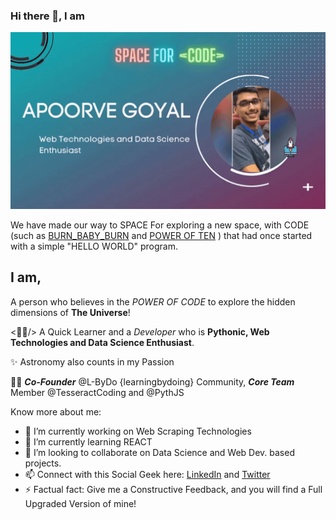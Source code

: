 ### Hi there 👋, I am

![](https://github.com/Apoorve73/Apoorve73/blob/master/Apoorve73.gif)

We have made our way to SPACE For exploring a new space, with CODE (such as [BURN_BABY_BURN](https://github.com/chrislgarry/Apollo-11) and [POWER OF TEN](https://en.wikipedia.org/wiki/The_Power_of_10:_Rules_for_Developing_Safety-Critical_Code#:~:text=The%20Power%20of%2010%20Rules,to%20review%20or%20statically%20analyze.) ) that had once started with a simple "HELLO WORLD" program.

## I am,
 A person who believes in the *POWER OF CODE* to explore the hidden dimensions of **The Universe**!

<👨‍💻/> A Quick Learner and a *Developer* who is **Pythonic, Web Technologies and Data Science Enthusiast**.

✨ Astronomy also counts in my Passion

👨‍🎓 ***Co-Founder*** @L-ByDo {learningbydoing} Community, ***Core Team*** Member @TesseractCoding and @PythJS
<!--
**Apoorve73/Apoorve73** is a ✨ _special_ ✨ repository because its `README.md` (this file) appears on your GitHub profile.-->

Know more about me:

- 🔭 I’m currently working on Web Scraping Technologies
- 🌱 I’m currently learning REACT
- 👯 I’m looking to collaborate on Data Science and Web Dev. based projects.<!-- 🤔 I’m looking for help with ... - 💬 Ask me about -->
- 📫 Connect with this Social Geek here: [LinkedIn](www.linkedin.com/in/apoorve-goyal) and [Twitter](https://twitter.com/Apoorve582)<!-- - 😄 Pronouns: -->
- ⚡ Factual fact: Give me a Constructive Feedback, and you will find a Full Upgraded Version of mine!

